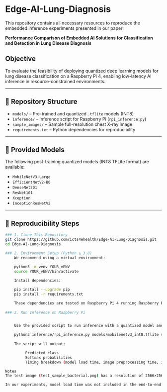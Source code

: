 # Edge-AI-Lung-Diagnosis

This repository contains all necessary resources to reproduce the embedded inference experiments presented in our paper:

**Performance Comparison of Embedded AI Solutions for Classification and Detection in Lung Disease Diagnosis**

## Objective

To evaluate the feasibility of deploying quantized deep learning models for lung disease classification on a Raspberry Pi 4, enabling low-latency AI inference in resource-constrained environments.

---

## 📁 Repository Structure

- `models/` – Pre-trained and quantized `.tflite` models (INT8)
- `inference/` – Inference script for Raspberry Pi (`rpi_inference.py`)
- `sample_images/` – Sample full-resolution chest X-ray image
- `requirements.txt` – Python dependencies for reproducibility

---

## 🧠 Provided Models

The following post-training quantized models (INT8 TFLite format) are available:

- `MobileNetV3-Large`
- `EfficientNetV2-B0`
- `DenseNet201`
- `ResNet101`
- `Xception`
- `InceptionResNetV2`

---

## 🔁 Reproducibility Steps

```bash
### 1. Clone This Repository
git clone https://github.com/icts4ehealth/Edge-AI-Lung-Diagnosis.git
cd Edge-AI-Lung-Diagnosis

### 2. Environment Setup (Python ≥ 3.8)
    We recommend using a virtual environment:
    
    python3 -m venv YOUR_vENV
    source YOUR_vENV/bin/activate

    Install dependencies:

    pip install --upgrade pip
    pip install -r requirements.txt

    These dependencies are tested on Raspberry Pi 4 running Raspberry Pi OS (64-bit) aarch64.
    
### 3. Run Inference on Raspberry Pi


    Use the provided script to run inference with a quantized model and sample image (Please note that inference script takes direct arguments (not --model and --image flags)):

    python3 inference/rpi_inference.py models/mobilenetv3_int8.tflite sample_images/test_sample_bacterial.png
	
    The script will output:

         Predicted class
         Softmax probabilities
         Timing breakdown (model load time, image preprocessing time, inference time, and total latency)

Notes
The test image (test_sample_bacterial.png) has a resolution of 2566×2566 and is representative of real-world clinical X-rays.

In our experiments, model load time was not included in the end-to-end latency as it is performed only once during initialization.

